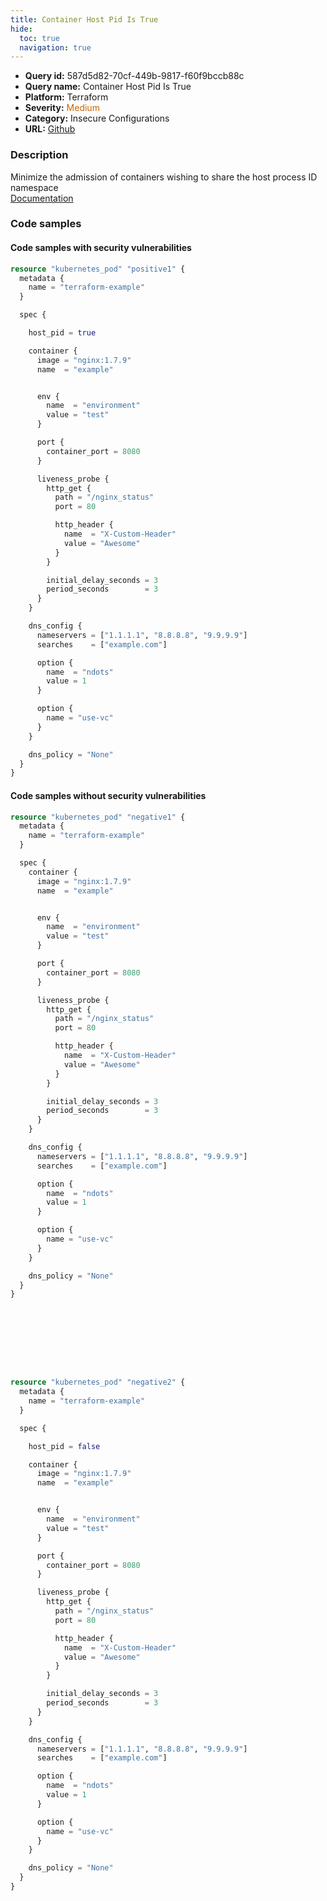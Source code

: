 ```yaml
---
title: Container Host Pid Is True
hide:
  toc: true
  navigation: true
---
```


<style>
  .highlight .hll {
    background-color: #ff171742;
  }
  .md-content {
    max-width: 1100px;
    margin: 0 auto;
  }
</style>

-   **Query id:** 587d5d82-70cf-449b-9817-f60f9bccb88c
-   **Query name:** Container Host Pid Is True
-   **Platform:** Terraform
-   **Severity:** <span style="color:#C60">Medium</span>
-   **Category:** Insecure Configurations
-   **URL:** [Github](https://github.com/Checkmarx/kics/tree/master/assets/queries/terraform/kubernetes/container_host_pid_is_true)

### Description
Minimize the admission of containers wishing to share the host process ID namespace<br>
[Documentation](https://registry.terraform.io/providers/hashicorp/kubernetes/latest/docs/resources/pod#host_pid)

### Code samples
#### Code samples with security vulnerabilities
```tf title="Positive test num. 1 - tf file" hl_lines="8"
resource "kubernetes_pod" "positive1" {
  metadata {
    name = "terraform-example"
  }

  spec {

    host_pid = true

    container {
      image = "nginx:1.7.9"
      name  = "example"


      env {
        name  = "environment"
        value = "test"
      }

      port {
        container_port = 8080
      }

      liveness_probe {
        http_get {
          path = "/nginx_status"
          port = 80

          http_header {
            name  = "X-Custom-Header"
            value = "Awesome"
          }
        }

        initial_delay_seconds = 3
        period_seconds        = 3
      }
    }

    dns_config {
      nameservers = ["1.1.1.1", "8.8.8.8", "9.9.9.9"]
      searches    = ["example.com"]

      option {
        name  = "ndots"
        value = 1
      }

      option {
        name = "use-vc"
      }
    }

    dns_policy = "None"
  }
}
```


#### Code samples without security vulnerabilities
```tf title="Negative test num. 1 - tf file"
resource "kubernetes_pod" "negative1" {
  metadata {
    name = "terraform-example"
  }

  spec {
    container {
      image = "nginx:1.7.9"
      name  = "example"


      env {
        name  = "environment"
        value = "test"
      }

      port {
        container_port = 8080
      }

      liveness_probe {
        http_get {
          path = "/nginx_status"
          port = 80

          http_header {
            name  = "X-Custom-Header"
            value = "Awesome"
          }
        }

        initial_delay_seconds = 3
        period_seconds        = 3
      }
    }

    dns_config {
      nameservers = ["1.1.1.1", "8.8.8.8", "9.9.9.9"]
      searches    = ["example.com"]

      option {
        name  = "ndots"
        value = 1
      }

      option {
        name = "use-vc"
      }
    }

    dns_policy = "None"
  }
}









resource "kubernetes_pod" "negative2" {
  metadata {
    name = "terraform-example"
  }

  spec {

    host_pid = false

    container {
      image = "nginx:1.7.9"
      name  = "example"


      env {
        name  = "environment"
        value = "test"
      }

      port {
        container_port = 8080
      }

      liveness_probe {
        http_get {
          path = "/nginx_status"
          port = 80

          http_header {
            name  = "X-Custom-Header"
            value = "Awesome"
          }
        }

        initial_delay_seconds = 3
        period_seconds        = 3
      }
    }

    dns_config {
      nameservers = ["1.1.1.1", "8.8.8.8", "9.9.9.9"]
      searches    = ["example.com"]

      option {
        name  = "ndots"
        value = 1
      }

      option {
        name = "use-vc"
      }
    }

    dns_policy = "None"
  }
}




```
